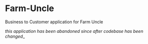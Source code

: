 # Farm-Uncle
Business to Customer application for Farm Uncle

_this application has been abandoned since after codebase has been changed__

